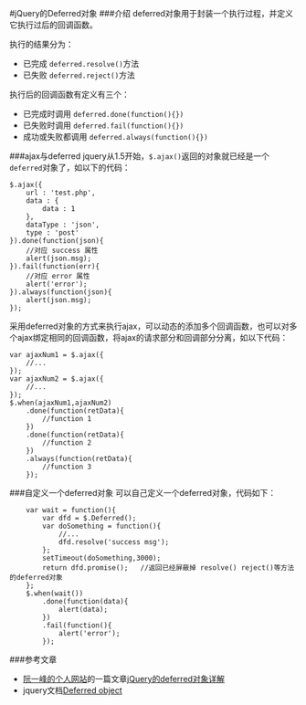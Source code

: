 #jQuery的Deferred对象
###介绍
deferred对象用于封装一个执行过程，并定义它执行过后的回调函数。

执行的结果分为：
- 已完成 `deferred.resolve()`方法
- 已失败 `deferred.reject()`方法

执行后的回调函数有定义有三个：
- 已完成时调用 `deferred.done(function(){})`
- 已失败时调用 `deferred.fail(function(){})`
- 成功或失败都调用 `deferred.always(function(){})`

###ajax与deferred
jquery从1.5开始，`$.ajax()`返回的对象就已经是一个`deferred`对象了，如以下的代码：
```
$.ajax({
    url : 'test.php',
    data : {
        data : 1
    },
    dataType : 'json',
    type : 'post'
}).done(function(json){
    //对应 success 属性
    alert(json.msg);
}).fail(function(err){
    //对应 error 属性
    alert('error');
}).always(function(json){
    alert(json.msg);
});

```
采用deferred对象的方式来执行ajax，可以动态的添加多个回调函数，也可以对多个ajax绑定相同的回调函数，将ajax的请求部分和回调部分分离，如以下代码：
```
var ajaxNum1 = $.ajax({
    //...
});
var ajaxNum2 = $.ajax({
    //...
});
$.when(ajaxNum1,ajaxNum2)
    .done(function(retData){
        //function 1
    })
    .done(function(retData){
        //function 2
    })
    .always(function(retData){
        //function 3
    });
```

###自定义一个deferred对象
可以自己定义一个deferred对象，代码如下：
```
    var wait = function(){
        var dfd = $.Deferred();
        var doSomething = function(){
            //...
            dfd.resolve('success msg');
        };
        setTimeout(doSomething,3000);
        return dfd.promise();   //返回已经屏蔽掉 resolve() reject()等方法的deferred对象
    };
    $.when(wait())
        .done(function(data){
            alert(data);
        })
        .fail(function(){
            alert('error');
        });
```

###参考文章
- [阮一峰的个人网站](http://www.ruanyifeng.com/)的一篇文章[jQuery的deferred对象详解](http://www.ruanyifeng.com/blog/2011/08/a_detailed_explanation_of_jquery_deferred_object.html)
- jquery文档[Deferred object](http://api.jquery.com/category/deferred-object/)